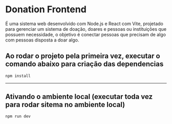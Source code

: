 # Donation Frontend

 É uma sistema web desenvolvido com Node.js e React com Vite, projetado para gerenciar um sistema de doação, doares e pessoas ou instituições que possuem necessidade, o objetivo é conectar pessoas que precisam de algo com pessoas disposta a doar algo.

 ## Ao rodar o projeto pela primeira vez, executar o comando abaixo para criação das dependencias ##

 ```bash
npm install
```
_____________________________________

 ## Ativando o ambiente local (executar toda vez para rodar sitema no ambiente local) ##

```bash
npm run dev
```
